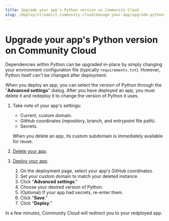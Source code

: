 ```yaml
---
title: Upgrade your app's Python version on Community Cloud
slug: /deploy/streamlit-community-cloud/manage-your-app/upgrade-python
---
```


# Upgrade your app's Python version on Community Cloud

Dependencies within Python can be upgraded in-place by simply changing your environment configuration file (typically `requirements.txt`). However, Python itself can't be changed after deployment.

When you deploy an app, you can select the version of Python through the "**Advanced settings**" dialog. After you have deployed an app, you must delete it and redeploy it to change the version of Python it uses.

1. Take note of your app's settings:

   - Current, custom domain.
   - GitHub coordinates (repository, branch, and entrypoint file path).
   - Secrets.

   When you delete an app, its custom subdomain is immediately available for reuse.

1. [Delete your app](/deploy/streamlit-community-cloud/manage-your-app/delete-your-app).
1. [Deploy your app](/deploy/streamlit-community-cloud/deploy-your-app).
   1. On the deployment page, select your app's GitHub coordinates.
   1. Set your custom domain to match your deleted instance.
   1. Click "**Advanced settings**."
   1. Choose your desired version of Python.
   1. (Optional) If your app had secrets, re-enter them.
   1. Click "**Save**."
   1. Click "**Deploy**."

In a few minutes, Community Cloud will redirect you to your redployed app.
